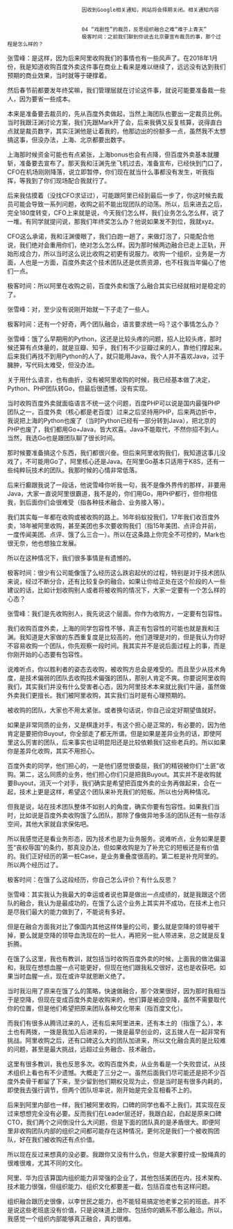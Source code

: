 
                            
                            因收到Google相关通知，网站将会择期关闭。相关通知内容
                            
                            
                            04 “戏剧性”的裁员，反思组织融合之难“难于上青天”
                            极客时间：之前我们聊到你说去北京要宣布裁员的事，那个过程是怎么样的？

张雪峰：是这样，因为后来阿里收购我们的事情也有一些风声了。在2018年1月份，我是知道收购百度外卖这件事在商业上看来是难以继续了，远远没有达到我们预期的商业效果，当时就等于硬撑着。

然后春节前都要发年终奖嘛，我们管理层就在讨论这件事，就说可能要准备裁一些人，因为要省一些成本。

本来是准备要去裁员的，先从百度外卖做起，当然上海团队也要出一定裁员比例。当时我跟汪渊讨论方案，我们先跟Mark开了会，后来我俩又反复核算，说得直白点就是裁员数字，其实汪渊他是让着我的，他那边出的份额多一点，虽然我不太想搞这事，但没办法，上海、北京都要出数字。

上海那时候资金可能也有点紧张，上海bonus也会有点降，但百度外卖基本就腰斩，准备要去宣布了。那天我和汪渊先坐飞机过去，准备宣布，已经快到门口了，CFO在机场刚刚降落，说立即暂停，你们现在就当什么事都没有发生，听我指挥，等我到了你们现场配合我就行了。

后来我估摸着（没找CFO求证过），可能跟阿里已经到最后一步了，你这时候去裁员可能会导致一系列问题，收购之前不能出现团队的动荡。所以，后来进去之后，完全180度转变，CFO上来就是说，今天我们怎么样，我们业务怎么怎么样，说了一堆。有同学就提问说，那我们年终奖怎么办？他说如果发不到位，我就xyz。

CFO这么承诺，我和汪渊傻眼了，我们白跑一趟了，来做灯泡了，只能配合他说，我们绝对会重用你们，绝对怎么怎么样。因为那时候两边融合已走上正轨，开始形成合力，所以当时这么说比收购之初更有说服力。收购一个组织，业务是一方面，人也是一方面，百度外卖这个技术团队还是优质资源，也不枉我当年偏心了他们一点。

极客时间：所以阿里在收购之前，百度外卖和饿了么融合其实已经就相对是稳定的了。

张雪峰：对，至少没有说刚开始就一下子走了一些人。

极客时间：还有一个好奇，两个团队融合，语言要求统一吗？这个事情怎么办？

张雪峰：饿了么早期用的Python，这还是比较头疼的问题，招人比较头疼，那时候还算有点体量的，就是豆瓣、知乎，我们有不少豆瓣过来的人，靠他们撑起来。后来我们再找不到用Python的人了，就只能用Java，我个人并不喜欢Java，过于臃肿，写代码太难受，但没办法。

关于用什么语言，也有曲折，没有被阿里收购的时候，我已经基本做了决定，Python、PHP团队转Go，但最后很遗憾，没有实现。

当时收购百度外卖就面临语言不统一这个问题，百度PHP可以说是国内最强PHP团队之一，百度外卖（核心都是老百度）过来之后坚持用PHP，后来两边折中，我说把上海的Python也废了（当时Python已经有一部分转到Java），把北京的PHP也废了，我们都用Go+Java，皆大欢喜。Java不能取代，不然你招不到人。当然，我选Go也是跟团队聊了很长时间。

那时候要准备搞这个东西，我们都很兴奋。但后来阿里收购我们，我知道这事儿没戏了，不可能用Go了，阿里核心还是Java。在阿里Go基本只适用于K8S，还有一些纯粹玩技术的团队。我那时候的心情非常低落。

后来行癫跟我说了一段话，他说雪峰你听我一句，我不是像外界传的那样，非要用Java，大家一直说阿里很霸道，我不是的，你们用Go，用PHP都行，但你相信我，到后面你们会很难受（指各种技术融合、业务接入等）。

我们其实每一年都在收购或被收购的路上。16年蚂蚁投我们，17年我们收百度外卖，18年被阿里收购，甚至美团也多次要收购我们（指15年美团、点评合并前，一度传闻美团、点评、饿了么三合一）。所以在这条路上你完全不可控的，Mark也很无奈，他也想独立发展。

所以在这种情况下，我们很多事情是有遗憾的。

极客时间：很少有公司能像饿了么经历这么跌宕起伏的过程，特别是对于技术团队来说，经过不断分合，还有比较复杂的融合。如果让你给正处在这个阶段的人一些建议的话，比如计划收购别人或者将被收购的情况下，大家一定要有一个怎么样的心态？

张雪峰：我们是先收购别人，我先说这个层面。你作为收购方，一定要有包容性。

我们收购百度外卖，上海的同学包容性不够，真正有包容性的可能也就是我和汪渊。我知道是大家做的东西重复度是比较高的，他们道理是对的，但是我认为你好不容易收购一个团队，你先观察一段时间。我其实并不是说后面过程上的事，而是你刚开始的心态要有包容性。

说难听点，你以胜利者的姿态去收购，被收购方总会是难受的。而且至少从技术角度，是技术偏弱的团队去收购技术偏强的团队，那别人肯定不爽。你要说阿里收购我们，其实我们并没有什么受害者心态，因为阿里技术本来就比我们牛逼，虽然做外卖我们更擅长。我们被阿里收购，其实我们当时是有心理预期的。

被收购的团队，大家也不用太紧张。或者换句话说，你自己设定好期望值就好。

如果是非常同质的业务，又是棋逢对手，有这个担心是正常的，有必要的，因为他肯定是要把你Buyout，你全部走了都无所谓。但是如果是差异业务的话，即使阿里这么厉害的团队，后来事实也证明昆阳还是比较依赖我们这些老兵的。所以如果你是差异化收购，其实不用担心。

百度外卖的同学，他们担心的，一是他们感觉很委屈，我们的精锐被你们“土匪”收购。第二，这么同质的业务，他们担心你们只是把我Buyout。其实并不是收购就要Buyout，消灭一个对手，我们确实是希望把百度外卖的业务再做起来，合在一起，技术上更是这样，希望这个团队来补充我们的短板。所以也分两种情况。

但我是说，站在技术团队整体不如别人的角度，确实你要有包容性。如果我们当时，比如说是百度外卖收购饿了么团队，那除了像做异地多活的团队还有一些存活空间，其他大家就自求保佑吧。

所以我感觉还是看业务形态，因为技术也是为业务服务。说难听点，业务如果是要签“丧权辱国”的条约，那真没办法，但如果收购是为了补充它的短板还是有价值的。我们正好经历的第一桩Case，是业务重叠度很高的。第二桩是补充阿里的。所以两个经历过了。

极客时间：在饿了么这段经历，你自己怎么评价？有什么反思？

张雪峰：其实我认为我最大的幸运或者说也算是做出一点成绩的，就是我跟这个团队的融合，我认为是最成功的，在饿了么这个业务上其实并不成功，在技术上也只是尽我们最大的能力做到了，不能说有多好。

但是在融合方面我对比了像国内其他这样体量的公司，要么就是空降的领导被干掉，要么就是空降的领导血洗现在的一批人，再把另一批人带进来，总之就是反复折腾。

在饿了么这里，我也有教训，就包括当时收购百度外卖的时候，上面我的做法偏温和，我现在想想血腥一点可能更好，但现在他们跟我私交很好，这也是收获吧。如果当时血腥一点，现在或许早就恩断义绝了。

当时我沿用了原来在饿了么的策略，快速做融合，那个效果很好，因为那时我相当于是空降，但现在变成百度外卖是收购来的，他们算是被迫空降，虽然不需要取代你的位置，但是他们希望把原来团队各种文化带来（指百度文化）。

而我们有很多从腾讯过来的人，还有后来阿里进来，还有本土的（指饿了么），本土也有两拨，一拨是我加入后进来的，一拨是最早创业的，这五拨人在一起非常有挑战。阿里收购之后，还有口碑这么大的团队加进来，所以文化融合真的是比较难的问题，甚至是最大挑战，远超过业务融合、技术融合。

这里有很多教训，我也反思多次。收购百度外卖，从业务看是一个失败尝试，从技术组织上看也有不少遗憾。大概走了三分之一。虽然后面我们尽可能还是把不少百度外卖骨干都留了下来，至少留到他们期权兑现为止，但是当时是有很多内耗的，即使我去强行调节，但两个团队坦率说，刚开始是完全互相看不上的。

后来到阿里内部也一样，我们被阿里收购，口碑的同学也看不上我们，其实现在反过来想想完全没有必要。反而我们在Leader层还好，我跟白起，白起是原来口碑CTO，我们两个之间倒没什么大问题，但是下面的团队真的是矛盾很大。即便阿里非收购团队内部的组织之间都可能存在这种情况，更何况是我们一个被收购团队，好在我们被收购还有点价值。

所以现在反过来想真的没必要。我跟你又没有什么仇，但是大家要拧成一股绳真的很难很难，尤其不同的文化。

阿里、华为应该算国内组织能力非常强的企业了，其他包括美团在内，技术架构、技术能力很强，但组织能力、组织文化都要差一截，包括百度也有这样问题。

组织融合跟历史很像，以李世民之能力，也不能轻易搞定他老爹之前的班底。并不是说这些老班底没有价值，只是说味道上跟你、包括你的嫡系不那么融洽。所以，我感觉一个组织内部能够真正融合，真的很难。

                        
                        
                            